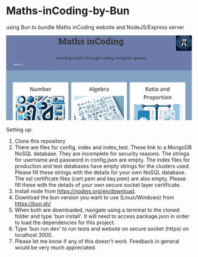 # Maths-inCoding-by-Bun
using Bun to bundle Maths inCoding website and NodeJS/Express server


![](https://github.com/tobyStone/Maths-inCoding-by-Bun/blob/main/gif_folder/landing_page.PNG)



Setting up:

1) Clone this repository
2) There are files for config, index and index_test. These link to a MongoDB NoSQL database. They are incomplete for security reasons. The strings for username and password in config.json are empty. The index files for production and test databases have empty strings for the clusters used. Please fill these strings with the details for your own NoSQL database. The ssl certificate files (cert.pem and key.pem) are also empty. Please fill these with the details of your own secure socket layer certificate.
3) Install node from https://nodejs.org/en/download. 
4) Download the bun version you want to use (Linux/Windows) from https://bun.sh/
5) When both are downloaded, navigate using a terminal to the cloned folder and type 'bun install'. It will need to access package.json in order to load the dependencies for this project.
6) Type 'bun run dev' to run tests and website on secure socket (https) on localhost 3000.
7) Please let me know if any of this doesn't work. Feedback in general would be very much appreciated. 
